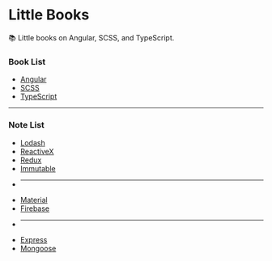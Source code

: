 # Little Books

:books: Little books on Angular, SCSS, and TypeScript.

### Book List
* [Angular](https://github.com/Shyam-Chen/Little-Books/blob/master/Angular/README.md)
* [SCSS](https://github.com/Shyam-Chen/Little-Books/blob/master/SCSS.md)
* [TypeScript](https://github.com/Shyam-Chen/Little-Books/blob/master/TypeScript.md)

***

### Note List
* [Lodash](https://github.com/Shyam-Chen/Little-Books/blob/master/Lodash.md)
* [ReactiveX](https://github.com/Shyam-Chen/Little-Books/blob/master/ReactiveX.md)
* [Redux](https://github.com/Shyam-Chen/Little-Books/blob/master/Redux.md)
* [Immutable](https://github.com/Shyam-Chen/Little-Books/blob/master/Immutable.md)
* ----------
* [Material](https://github.com/Shyam-Chen/Little-Books/blob/master/Material.md)
* [Firebase](https://github.com/Shyam-Chen/Little-Books/blob/master/Firebase.md)
* ----------
* [Express](https://github.com/Shyam-Chen/Little-Books/blob/master/Express.md)
* [Mongoose](https://github.com/Shyam-Chen/Little-Books/blob/master/Mongoose.md)
